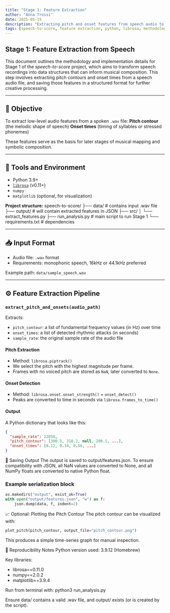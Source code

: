 ```yaml
---
title: "Stage 1: Feature Extraction"
author: "Anna Troisi"
date: 2025-05-15
description: "Extracting pitch and onset features from speech audio to support musical composition."
tags: [speech-to-score, feature extraction, python, librosa, methodology]
---
```


## Stage 1: Feature Extraction from Speech

This document outlines the methodology and implementation details for Stage 1 of the *speech-to-score* project, which aims to transform speech recordings into data structures that can inform musical composition. This step involves extracting pitch contours and onset times from a speech audio file, and saving those features in a structured format for further creative processing.

---

## 🎯 Objective

To extract low-level audio features from a spoken `.wav` file:
**Pitch contour** (the melodic shape of speech)
**Onset times** (timing of syllables or stressed phonemes)

These features serve as the basis for later stages of musical mapping and symbolic composition.

---

## 🧰 Tools and Environment

- Python 3.9+
- [`librosa`](https://librosa.org/) (v0.11+)
- `numpy`
- `matplotlib` (optional, for visualization)

**Project structure:**
speech-to-score/
├── data/ # contains input .wav file
├── output/ # will contain extracted features in JSON
├── src/
│ └── extract_features.py
├── run_analysis.py # main script to run Stage 1
└── requirements.txt # dependencies

---

## 📥 Input Format

- Audio file: `.wav` format
- Requirements: monophonic speech, 16kHz or 44.1kHz preferred

Example path: `data/sample_speech.wav`

---

## ⚙️ Feature Extraction Pipeline

### `extract_pitch_and_onsets(audio_path)`

Extracts:

- `pitch_contour`: a list of fundamental frequency values (in Hz) over time
- `onset_times`: a list of detected rhythmic attacks (in seconds)
- `sample_rate`: the original sample rate of the audio file

#### Pitch Extraction

- Method: `librosa.piptrack()`
- We select the pitch with the highest magnitude per frame.
- Frames with no voiced pitch are stored as `NaN`, later converted to `None`.

#### Onset Detection

- Method: `librosa.onset.onset_strength()` + `onset_detect()`
- Peaks are converted to time in seconds via `librosa.frames_to_time()`

#### Output

A Python dictionary that looks like this:

``` json
{
  "sample_rate": 22050,
  "pitch_contour": [300.5, 310.2, null, 280.1, ...],
  "onset_times": [0.12, 0.34, 0.56, ...]
}
```

💾 Saving Output
The output is saved to output/features.json. To ensure compatibility with JSON, all NaN values are converted to None, and all NumPy floats are converted to native Python float.

### Example serialization block

```python
os.makedirs("output", exist_ok=True)
with open("output/features.json", "w") as f:
    json.dump(data, f, indent=2)
```

📈 Optional: Plotting the Pitch Contour
The pitch contour can be visualized with:

```python
plot_pitch(pitch_contour, output_file="pitch_contour.png")
```

This produces a simple time-series graph for manual inspection.

🔁 Reproducibility Notes
Python version used: 3.9.12 (Homebrew)

Key libraries:

- librosa==0.11.0
- numpy==2.0.2
- matplotlib==3.9.4

Run from terminal with:
python3 run_analysis.py

Ensure data/ contains a valid .wav file, and output/ exists (or is created by the script).
